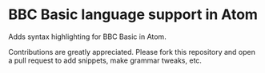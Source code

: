 
# BBC Basic language support in Atom

Adds syntax highlighting for BBC Basic in Atom.

Contributions are greatly appreciated. Please fork this repository and open a
pull request to add snippets, make grammar tweaks, etc.
